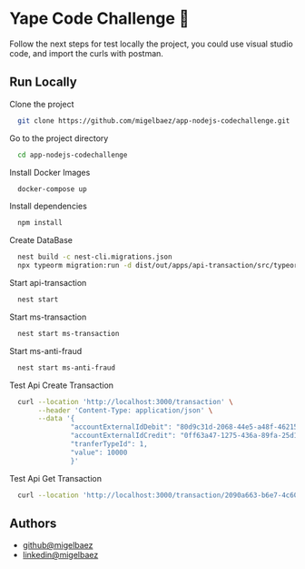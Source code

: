 
# Yape Code Challenge 🚀

Follow the next steps for test locally the project, you could use visual studio code, and import the curls with postman.


## Run Locally

Clone the project

```bash
  git clone https://github.com/migelbaez/app-nodejs-codechallenge.git
```

Go to the project directory

```bash
  cd app-nodejs-codechallenge
```

Install Docker Images

```bash
  docker-compose up
```

Install dependencies

```bash
  npm install
```

Create DataBase

```bash
  nest build -c nest-cli.migrations.json
  npx typeorm migration:run -d dist/out/apps/api-transaction/src/typeorm-cli.config
```

Start api-transaction

```bash
  nest start
```

Start ms-transaction

```bash
  nest start ms-transaction
```

Start ms-anti-fraud

```bash
  nest start ms-anti-fraud
```

Test Api Create Transaction

```bash
  curl --location 'http://localhost:3000/transaction' \
       --header 'Content-Type: application/json' \
       --data '{
               "accountExternalIdDebit": "80d9c31d-2068-44e5-a48f-4621545f6782",
               "accountExternalIdCredit": "0ff63a47-1275-436a-89fa-25d1a9d4bb11",
               "tranferTypeId": 1,
               "value": 10000
               }'

```

Test Api Get Transaction

```bash
  curl --location 'http://localhost:3000/transaction/2090a663-b6e7-4c60-b323-54ac442f2994'

```
## Authors

- [github@migelbaez](https://www.github.com/migelbaez)
- [linkedin@migelbaez](https://www.linkedin.com/in/miguel-b-aa530a225)

